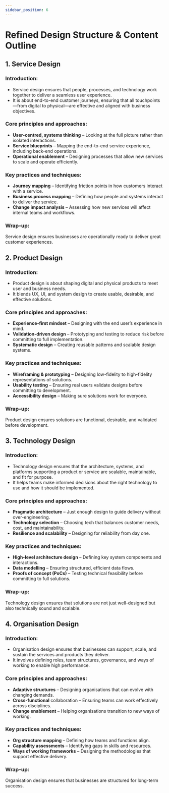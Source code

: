 ```yaml
---
sidebar_position: 6
---
```

# Refined Design Structure & Content Outline

## 1. Service Design
### Introduction:
* Service design ensures that people, processes, and technology work together to deliver a seamless user experience.
* It is about end-to-end customer journeys, ensuring that all touchpoints—from digital to physical—are effective and aligned with business objectives.

### Core principles and approaches:
* **User-centred, systems thinking** – Looking at the full picture rather than isolated interactions.
* **Service blueprints** – Mapping the end-to-end service experience, including back-end operations.
* **Operational enablement** – Designing processes that allow new services to scale and operate efficiently.

### Key practices and techniques:
* **Journey mapping** – Identifying friction points in how customers interact with a service.
* **Business process mapping** – Defining how people and systems interact to deliver the service.
* **Change impact analysis** – Assessing how new services will affect internal teams and workflows.

### Wrap-up:
Service design ensures businesses are operationally ready to deliver great customer experiences.

## 2. Product Design
### Introduction:
* Product design is about shaping digital and physical products to meet user and business needs.
* It blends UX, UI, and system design to create usable, desirable, and effective solutions.

### Core principles and approaches:
* **Experience-first mindset** – Designing with the end user’s experience in mind.
* **Validation-driven design** – Prototyping and testing to reduce risk before committing to full implementation.
* **Systematic design** – Creating reusable patterns and scalable design systems.

### Key practices and techniques:
* **Wireframing & prototyping** – Designing low-fidelity to high-fidelity representations of solutions.
* **Usability testing** – Ensuring real users validate designs before committing to development.
* **Accessibility design** – Making sure solutions work for everyone.

### Wrap-up:
Product design ensures solutions are functional, desirable, and validated before development.

## 3. Technology Design
### Introduction:
* Technology design ensures that the architecture, systems, and platforms supporting a product or service are scalable, maintainable, and fit for purpose.
* It helps teams make informed decisions about the right technology to use and how it should be implemented.

### Core principles and approaches:
* **Pragmatic architecture** – Just enough design to guide delivery without over-engineering.
* **Technology selection** – Choosing tech that balances customer needs, cost, and maintainability.
* **Resilience and scalability** – Designing for reliability from day one.

### Key practices and techniques:
* **High-level architecture design** – Defining key system components and interactions.
* **Data modelling** – Ensuring structured, efficient data flows.
* **Proofs of concept (PoCs)** – Testing technical feasibility before committing to full solutions.

### Wrap-up:
Technology design ensures that solutions are not just well-designed but also technically sound and scalable.

## 4. Organisation Design

### Introduction:
* Organisation design ensures that businesses can support, scale, and sustain the services and products they deliver.
* It involves defining roles, team structures, governance, and ways of working to enable high performance.

### Core principles and approaches:
* **Adaptive structures** – Designing organisations that can evolve with changing demands.
* **Cross-functional** collaboration – Ensuring teams can work effectively across disciplines.
* **Change enablement** – Helping organisations transition to new ways of working.

### Key practices and techniques:
* **Org structure mapping** – Defining how teams and functions align.
* **Capability assessments** – Identifying gaps in skills and resources.
* **Ways of working frameworks** – Designing the methodologies that support effective delivery.

### Wrap-up:
Organisation design ensures that businesses are structured for long-term success.
